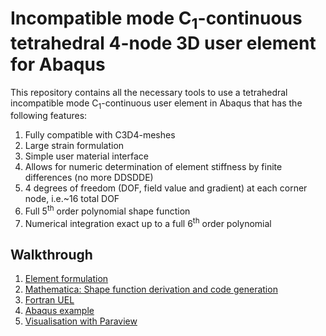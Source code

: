 # Incompatible mode C<sub>1</sub>-continuous tetrahedral 4-node 3D user element for Abaqus

This repository contains all the necessary tools to use a tetrahedral incompatible mode C<sub>1</sub>-continuous user element in Abaqus that has the following features:

1. Fully compatible with C3D4-meshes
2. Large strain formulation
3. Simple user material interface
4. Allows for numeric determination of element stiffness by finite differences (no more DDSDDE)
5. 4 degrees of freedom (DOF, field value and gradient) at each corner node, i.e.~16 total DOF
6. Full 5<sup>th</sup> order polynomial shape function
7. Numerical integration exact up to a full 6<sup>th</sup> order polynomial

## Walkthrough

1. [Element formulation](./1_Element_formulation)
2. [Mathematica: Shape function derivation and code generation](./2_Mathematica)
3. [Fortran UEL](./3_Fortran_UEL)
4. [Abaqus example](./4_ABQ_Example)
5. [Visualisation with Paraview](./5_Visualisation)
